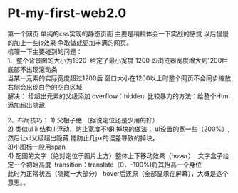 # Pt-my-first-web2.0
第一个网页 单纯的css实现的静态页面 主要是稍稍体会一下实战的感觉 以后慢慢的加上一些js效果 争取做成更加丰满的网页。</br>
梳理一下主要碰到的问题：</br>
1、整个背景图的大小为1920  给定了最小宽度 1200 即浏览器宽度增大到1200后 底部不出现滚动条</br>
当某一元素的实际宽度超过1200后 窗口大小在1200以上时整个网页不会同步缩放 右侧会出现白色的空白区域</br>
解决： 给超出元素的父级添加 overflow：hidden  比较暴力的方法：给整个Html添加超出隐藏</br>

2、布局技巧： 1) 父相子绝 （据说定位还是少用的好）</br>
2) 类似ul li 结构 li浮动，防止宽度不够li掉块的做法： ul设置的宽一些（200%）,然后让ul父级超出隐藏 能防止几px的误差导致的掉块。</br>
3)小图标一般用span</br>
4) 配图的文字（绝对定位于图片上方）整体上下移动效果（hover）  文字盒子给定一个初始高度  transition：translate（0，-100%)将其抬高一个身位</br>
此时为正常状态（隐藏一大部分）  hover后还原（全部显示在屏幕），大概是这个意思。。

